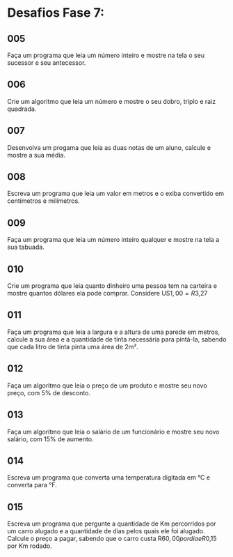 # Desafios Fase 7:

## 005
Faça um programa que leia um número inteiro e mostre na tela o seu sucessor e seu antecessor.

## 006
Crie um algoritmo que leia um número e mostre o seu dobro, triplo e raiz quadrada.

## 007
Desenvolva um progama que leia as duas notas de um aluno, calcule e mostre a sua média.

## 008
Escreva um programa que leia um valor em metros e o exiba convertido em centímetros e milímetros.

## 009
Faça um programa que leia um número inteiro qualquer e mostre na tela a sua tabuada.

## 010
Crie um programa que leia quanto dinheiro uma pessoa tem na carteira e mostre quantos dólares ela pode comprar.
Considere US$1,00 = R$3,27

## 011
Faça um programa que leia a largura e a altura de uma parede em metros, calcule a sua área e a quantidade de tinta necessária para pintá-la, sabendo que cada litro de tinta pinta uma área de 2m².

## 012
Faça um algoritmo que leia o preço de um produto e mostre seu novo preço, com 5% de desconto.

## 013
Faça um algoritmo que leia o salário de um funcionário e mostre seu novo salário, com 15% de aumento.

## 014
Escreva um programa que converta uma temperatura digitada em °C e converta para °F.
 
## 015
Escreva um programa que pergunte a quantidade de Km percorridos por um carro alugado e a quantidade de dias pelos quais ele foi alugado. Calcule o preço a pagar, sabendo que o carro custa R$60,00 por dia e R$0,15 por Km rodado.
